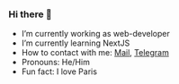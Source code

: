  ### Hi there 👋

-  I’m currently working as web-developer
-  I’m currently learning NextJS
-  How to contact with me: [Mail](mailto:o.o.kosianchuk@student.khai.edu), [Telegram](https://t.me/alex_kos971) 
-  Pronouns: He/Him
-  Fun fact: I love Paris
